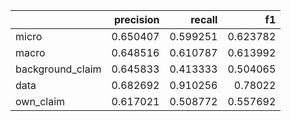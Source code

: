 |                  |   precision |   recall |       f1 |
|:-----------------|------------:|---------:|---------:|
| micro            |    0.650407 | 0.599251 | 0.623782 |
| macro            |    0.648516 | 0.610787 | 0.613992 |
| background_claim |    0.645833 | 0.413333 | 0.504065 |
| data             |    0.682692 | 0.910256 | 0.78022  |
| own_claim        |    0.617021 | 0.508772 | 0.557692 |